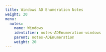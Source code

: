 ```yaml
---
title: Windows AD Enumeration Notes 
weight: 20
menu:
  notes:
    name: Windows
    identifier: notes-ADEnumeration-windows
    parent: notes-ADEnumeration
    weight: 20
---
```

